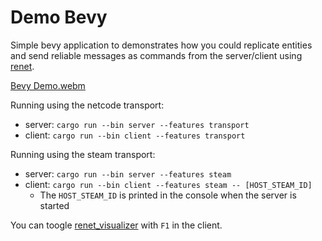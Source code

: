 # Demo Bevy

Simple bevy application to demonstrates how you could replicate entities and send reliable messages as commands from the server/client using [renet](https://github.com/lucaspoffo/renet).

[Bevy Demo.webm](https://user-images.githubusercontent.com/35241085/180664609-f8c969e0-d313-45c0-9c04-8a116896d0bd.webm)

Running using the netcode transport:

- server: `cargo run --bin server --features transport`
- client: `cargo run --bin client --features transport`

Running using the steam transport:

- server: `cargo run --bin server --features steam`
- client: `cargo run --bin client --features steam -- [HOST_STEAM_ID]`
  - The `HOST_STEAM_ID` is printed in the console when the server is started

You can toogle [renet_visualizer](https://github.com/lucaspoffo/renet/tree/master/renet_visualizer) with `F1` in the client.
